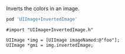 Inverts the colors in an image.

```ruby
pod 'UIImage+InvertedImage'
```

```objc
#import "UIImage+InvertedImage.h"

UIImage *img = [UIImage imageNamed:@"foo"];
UIImage *gmi = img.invertedImage;
```
